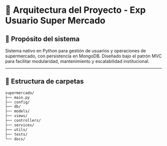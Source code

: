 # 🧱 Arquitectura del Proyecto - Exp Usuario Super Mercado

## 🎯 Propósito del sistema

Sistema nativo en Python para gestión de usuarios y operaciones de supermercado, con persistencia en MongoDB. Diseñado bajo el patrón MVC para facilitar modularidad, mantenimiento y escalabilidad institucional.

---

## 🧩 Estructura de carpetas

```bash
supermercado/
├── main.py
├── config/
├── db/
├── models/
├── views/
├── controllers/
├── services/
├── utils/
├── tests/
└── docs/
